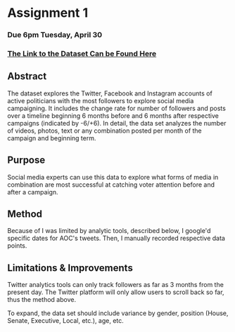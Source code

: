 # Assignment 1

### Due 6pm Tuesday, April 30

### [The Link to the Dataset Can be Found Here](https://docs.google.com/spreadsheets/d/1Eo90ldOBvkpuRYcWG2hPtWulO8TP8zfeaK4PiBYuEcM/edit#gid=0)

## Abstract
The dataset explores the Twitter, Facebook and Instagram accounts of active politicians with the most followers to explore social media campaigning. It includes the change rate for number of followers and posts over a timeline beginning 6 months before and 6 months after respective campaigns (indicated by -6/+6). In detail, the data set analyzes the number of videos, photos, text or any combination posted per month of the campaign and beginning term.

## Purpose
Social media experts can use this data to explore what forms of media in combination are most successful at catching voter attention before and after a campaign.

## Method
Because of I was limited by analytic tools, described below, I google'd specific dates for AOC's tweets. Then, I manually recorded respective data points.

## Limitations & Improvements
Twitter analytics tools can only track followers as far as 3 months from the present day. 
The Twitter platform will only allow users to scroll back so far, thus the method above.

To expand, the data set should include variance by gender, position (House, Senate, Executive, Local, etc.), age, etc.
